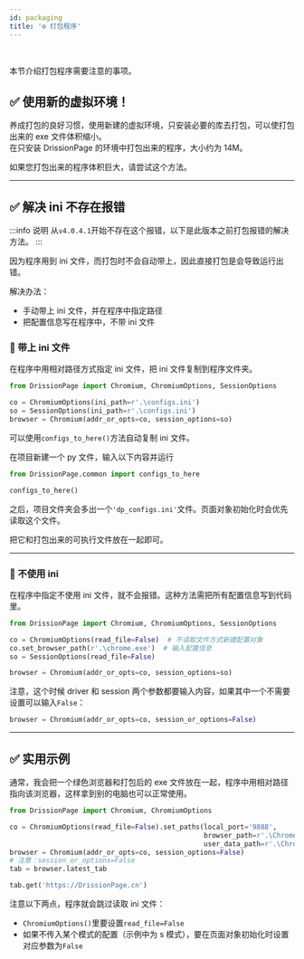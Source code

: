 ```yaml
---
id: packaging
title: '⚙️ 打包程序'
---
```


<div class="wwads-cn wwads-horizontal" data-id="317"></div><br/>

本节介绍打包程序需要注意的事项。

## ✅️️ 使用新的虚拟环境！

养成打包的良好习惯，使用新建的虚拟环境，只安装必要的库去打包，可以使打包出来的 exe 文件体积缩小。  
在只安装 DrissionPage 的环境中打包出来的程序，大小约为 14M。

如果您打包出来的程序体积巨大，请尝试这个方法。

---

## ✅️️ 解决 ini 不存在报错

:::info 说明
    从`v4.0.4.1`开始不存在这个报错，以下是此版本之前打包报错的解决方法。
:::

因为程序用到 ini 文件，而打包时不会自动带上，因此直接打包是会导致运行出错。

解决办法：

- 手动带上 ini 文件，并在程序中指定路径
- 把配置信息写在程序中，不带 ini 文件

### 📌 带上 ini 文件

在程序中用相对路径方式指定 ini 文件，把 ini 文件复制到程序文件夹。

```python
from DrissionPage import Chromium, ChromiumOptions, SessionOptions

co = ChromiumOptions(ini_path=r'.\configs.ini')
so = SessionOptions(ini_path=r'.\configs.ini')
browser = Chromium(addr_or_opts=co, session_options=so)
```

可以使用`configs_to_here()`方法自动复制 ini 文件。

在项目新建一个 py 文件，输入以下内容并运行

```python
from DrissionPage.common import configs_to_here

configs_to_here()
```

之后，项目文件夹会多出一个`'dp_configs.ini'`文件。页面对象初始化时会优先读取这个文件。

把它和打包出来的可执行文件放在一起即可。

---

### 📌 不使用 ini

在程序中指定不使用 ini 文件，就不会报错。这种方法需把所有配置信息写到代码里。

```python
from DrissionPage import Chromium, ChromiumOptions, SessionOptions

co = ChromiumOptions(read_file=False)  # 不读取文件方式新建配置对象
co.set_browser_path(r'.\chrome.exe')  # 输入配置信息
so = SessionOptions(read_file=False)

browser = Chromium(addr_or_opts=co, session_options=so)
```

注意，这个时候 driver 和 session 两个参数都要输入内容，如果其中一个不需要设置可以输入`False`：

```python
browser = Chromium(addr_or_opts=co, session_or_options=False)
```

---

## ✅️️ 实用示例

通常，我会把一个绿色浏览器和打包后的 exe 文件放在一起，程序中用相对路径指向该浏览器，这样拿到别的电脑也可以正常使用。

```python
from DrissionPage import Chromium, ChromiumOptions

co = ChromiumOptions(read_file=False).set_paths(local_port='9888',
                                                browser_path=r'.\Chrome\chrome.exe',
                                                user_data_path=r'.\Chrome\userData')
browser = Chromium(addr_or_opts=co, session_options=False)
# 注意：session_or_options=False
tab = browser.latest_tab

tab.get('https://DrissionPage.cn')
```

注意以下两点，程序就会跳过读取 ini 文件：

- `ChromiumOptions()`里要设置`read_file=False`
- 如果不传入某个模式的配置（示例中为 s 模式），要在页面对象初始化时设置对应参数为`False`
